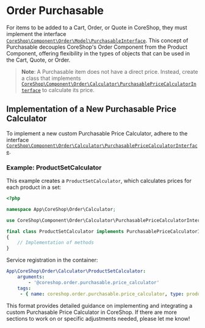 # Order Purchasable

For items to be added to a Cart, Order, or Quote in CoreShop, they must implement the
interface [```CoreShop\Component\Order\Model\PurchasableInterface```](https://github.com/coreshop/CoreShop/blob/master/src/CoreShop/Component/Order/Model/PurchasableInterface.php).
This concept of Purchasable decouples CoreShop's Order Component from the Product Component, offering flexibility in the
types of objects that can be used in the Cart, Quote, or Order.

> **Note**: A Purchasable item does not have a direct price. Instead, create a class that
> implements [```CoreShop\Component\Order\Calculator\PurchasablePriceCalculatorInterface```](https://github.com/coreshop/CoreShop/blob/master/src/CoreShop/Component/Order/Calculator/PurchasablePriceCalculatorInterface.php)
> to calculate its price.

## Implementation of a New Purchasable Price Calculator

To implement a new custom Purchasable Price Calculator, adhere to the
interface [```CoreShop\Component\Order\Calculator\PurchasablePriceCalculatorInterface```](https://github.com/coreshop/CoreShop/blob/master/src/CoreShop/Component/Order/Calculator/PurchasablePriceCalculatorInterface.php).

### Example: ProductSetCalculator

This example creates a `ProductSetCalculator`, which calculates prices for each product in a set:

```php
<?php

namespace App\CoreShop\Order\Calculator;

use CoreShop\Component\Order\Calculator\PurchasablePriceCalculatorInterface;use Pimcore\Model\Product\ProductSet;

final class ProductSetCalculator implements PurchasablePriceCalculatorInterface
{
    // Implementation of methods
}
```

Service registration in the container:

```yml
App\CoreShop\Order\Calculator\ProductSetCalculator:
    arguments:
        - '@coreshop.order.purchasable.price_calculator'
    tags:
     - { name: coreshop.order.purchasable.price_calculator, type: product_set, priority: 20 }
````

This format provides detailed guidance on implementing and integrating a custom Purchasable Price Calculator in
CoreShop. If there are more sections to work on or specific adjustments needed, please let me know!
